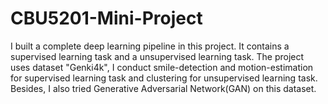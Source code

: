 # CBU5201-Mini-Project
I built a complete deep learning pipeline in this project. It contains a supervised learning task and a unsupervised learning task. The project uses dataset "Genki4k", I conduct smile-detection and motion-estimation for supervised learning task and clustering for unsupervised learning task. Besides, I also tried Generative Adversarial Network(GAN) on this dataset.
